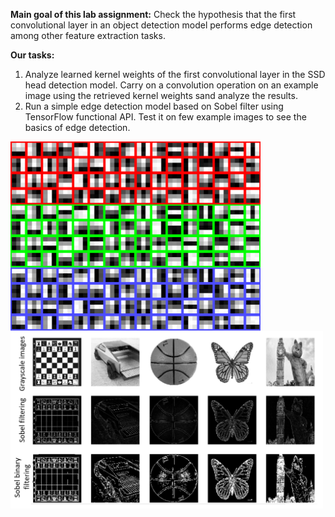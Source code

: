 

**Main goal of this lab assignment:** Check the hypothesis that the first convolutional layer in an object detection model performs edge detection among other feature extraction tasks.

**Our tasks:**

1. Analyze learned kernel weights of the first convolutional layer in the SSD head detection model. Carry on a convolution operation on an example image using the retrieved kernel weights sand analyze the results.
2. Run a simple edge detection model based on Sobel filter using TensorFlow functional API. Test it on few example images to see the basics of edge detection.

<img src="Lab_2_1.png" alt="First_conv2d_kernel_weights" align="center" style="width:400px;"/>

<img src="Lab_2_2.png" alt="First_conv2d_kernel_weights" align="center" style="width:500px;"/>


